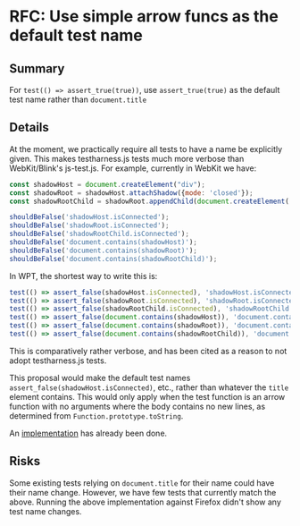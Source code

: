 # RFC: Use simple arrow funcs as the default test name

## Summary

For `test(() => assert_true(true))`, use `assert_true(true)` as the default test name rather than `document.title`

## Details

At the moment, we practically require all tests to have a name be explicitly given. This makes testharness.js tests much more verbose than WebKit/Blink's js-test.js. For example, currently in WebKit we have:

```javascript
const shadowHost = document.createElement("div");
const shadowRoot = shadowHost.attachShadow({mode: 'closed'});
const shadowRootChild = shadowRoot.appendChild(document.createElement('div'));

shouldBeFalse('shadowHost.isConnected');
shouldBeFalse('shadowRoot.isConnected');
shouldBeFalse('shadowRootChild.isConnected');
shouldBeFalse('document.contains(shadowHost)');
shouldBeFalse('document.contains(shadowRoot)');
shouldBeFalse('document.contains(shadowRootChild)'); 
```

In WPT, the shortest way to write this is:

```javascript
test(() => assert_false(shadowHost.isConnected), 'shadowHost.isConnected');
test(() => assert_false(shadowRoot.isConnected), 'shadowRoot.isConnected');
test(() => assert_false(shadowRootChild.isConnected), 'shadowRootChild.isConnected');
test(() => assert_false(document.contains(shadowHost)), 'document.contains(shadowHost)');
test(() => assert_false(document.contains(shadowRoot)), 'document.contains(shadowRoot)');
test(() => assert_false(document.contains(shadowRootChild)), 'document.contains(shadowRootChild)'); 
```

This is comparatively rather verbose, and has been cited as a reason to not adopt testharness.js tests.

This proposal would make the default test names `assert_false(shadowHost.isConnected)`, etc., rather than whatever the `title` element contains. This would only apply when the test function is an arrow function with no arguments where the body contains no new lines, as determined from `Function.prototype.toString`.

An [implementation](https://github.com/web-platform-tests/wpt/pull/25853) has already been done.

## Risks

Some existing tests relying on `document.title` for their name could have their name change. However, we have few tests that currently match the above. Running the above implementation against Firefox didn't show any test name changes.
